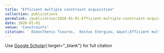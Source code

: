 ```yaml
---
title: "Efficient multiple constraint acquisition"
collection: publications
permalink: /publication/2020-01-01-Efficient-multiple-constraint-acquisition
date: 2020-01-01
venue: 'Constraints'
citation: ' Dimosthenis Tsouros,  Kostas Stergiou, &quot;Efficient multiple constraint acquisition.&quot; Constraints, 2020.'
---
```

Use [Google Scholar](https://scholar.google.com/scholar?q=Efficient+multiple+constraint+acquisition){:target="_blank"} for full citation